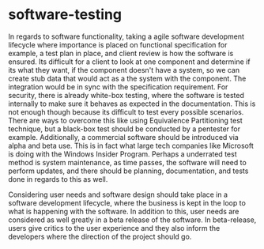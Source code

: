 # software-testing


In regards to software functionality, taking a agile software development lifecycle where importance is placed on functional specification for example, a test plan in place, and client review is how the software is ensured. Its difficult for a client to look at one component and determine if its what they want, if the component doesn't have a system, so we can create stub data that would act as a the system with the component. The integration would be in sync with the specification requirement. For security, there is already white-box testing, where the software is tested internally to make sure it behaves as expected in the documentation. This is not enough though because its difficult to test every possible scenarios. There are ways to overcome this like using Equivalence Partitioning test technique, but a black-box test should be conducted by a pentester for example. Additionally, a commercial software should be introduced via alpha and beta use. This is in fact what large tech companies like Microsoft is doing with the Windows Insider Program. Perhaps a underrated test method is system maintenance, as time passes, the software will need to perform updates, and there should be planning, documentation, and tests done in regards to this as well.
<br>

Considering user needs and software design should take place in a software development lifecycle, where the business is kept in the loop to what is happening with the software. In addition to this, user needs are considered as well greatly in a beta release of the software. In beta-release, users give critics to the user experience and they also inform the developers where the direction of the project should go. 
